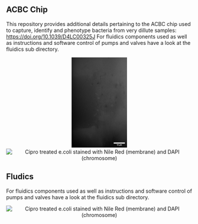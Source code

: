 ## ACBC Chip
This repository provides additional details pertaining to the ACBC chip used to capture, identify and phenotype bacteria from very dillute samples:
https://doi.org/10.1039/D4LC00325J
For fluidics components used as well as instructions and software control of pumps and valves have a look at the fluidics sub directory.
<div align="center">

<img src="./images/ecoli_gif_repeat.gif" alt="E. coli trapping" width="150"   />
</div>

<div align="center">
<img src="../images/ecoli_gif_repeat.gif" alt="Cipro treated e.coli stained with Nile Red (membrane) and DAPI (chromosome)" width="150" />
</div>


## Fludics
For fluidics components used as well as instructions and software control of pumps and valves have a look at the fluidics sub directory.

<div align="center">
<img src="./images/cipro_gif.gif" alt="Cipro treated e.coli stained with Nile Red (membrane) and DAPI (chromosome)" width="150" />
</div>
